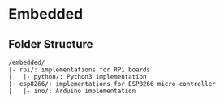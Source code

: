 # Embedded
## Folder Structure
~~~
/embedded/
|- rpi/: implementations for RPi boards
|   |- python/: Python3 implementation
|- esp8266/: implementations for ESP8266 micro-controller
|   |- ino/: Arduino implementation
~~~